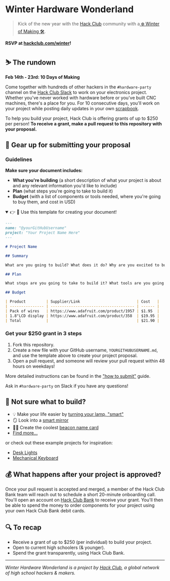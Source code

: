 # Winter Hardware Wonderland

> Kick of the new year with the [Hack Club](https://hackclub.com) community with a[ ❄️ Winter of Making 🛠](https://hackclub.com/winter).

**RSVP at [hackclub.com/winter](https://hackclub.com/winter)!**

## ⛷ The rundown

**Feb 14th - 23rd: 10 Days of Making**

Come together with hundreds of other hackers in the `#hardware-party` channel on the [Hack Club Slack](https://hackclub.com/slack) to work on your electronics project. Whether you've never worked with hardware before or you've built CNC machines, there's a place for you. For 10 consecutive days, you'll work on your project while posting daily updates in your own [scrapbook](https://scrapbook.hackclub.com).

To help you build your project, Hack Club is offering grants of up to $250 per person! **To receive a grant, make a pull request to this repository with your proposal.**

## 🧤 Gear up for submitting your proposal

### Guidelines

**Make sure your document includes:**

- **What you're building** (a short description of what your project is about and any relevant information you'd like to include)
- **Plan** (what steps you're going to take to build it)
- **Budget** (with a list of components or tools needed, where you're going to buy them, and cost in USD)

<details open>
<summary> 👉 📝 Use this template for creating your document!</summary>

```markdown
---
name: "@yourGitHubUsername"
project: "Your Project Name Here"
---

# Project Name

## Summary

What are you going to build? What does it do? Why are you excited to build it?

## Plan

What steps are you going to take to build it? What tools are you going to use? What will you do first, second, third, etc.?

## Budget

| Product         | Supplier/Link                         | Cost   |
| --------------- | ------------------------------------- | ------ |
| Pack of wires   | https://www.adafruit.com/product/1957 | $1.95  |
| 1.8"LCD display | https://www.adafruit.com/product/358  | $19.95 |
| Total           |                                       | $21.90 |
```

</details>

### Get your $250 grant in 3 steps

1. Fork this repository.
2. Create a new file with your GitHub username, `YOURGITHUBUSERNAME.md`, and use the template above to create your project proposal.
3. Open a pull request, and someone will review your pull request within 48 hours on weekdays!

More detailed instructions can be found in the ["how to submit"](/docs/how_to_submit.md) guide.

Ask in `#hardware-party` on Slack if you have any questions!

## 🤔 Not sure what to build?

- 💡 Make your life easier by [turning your lamp, "smart"](https://learn.adafruit.com/wireless-power-switch-with-arduino-and-the-cc3000-wifi-chip)
- 🪞 Look into a [smart mirror](https://learn.adafruit.com/android-smart-home-mirror)
- 👋🏼 Create the coolest [beacon name card](https://learn.adafruit.com/circuitpython-ble-advertising-beacons)
- [Find more...](https://www.makeuseof.com/diy-electronics-project-ideas-for-engineering-students/)

or check out these example projects for inspiration:

- [Desk Lights](/docs/examples/led-lights.md)
- [Mechanical Keyboard](/docs/examples/mechanical-keyboard.md)

## 💰 What happens after your project is approved?

Once your pull request is accepted and merged, a member of the Hack Club Bank team will reach out to schedule a short 20-minute onboarding call. You'll open an account on [Hack Club Bank](https://hackclub.com/bank) to receive your grant. You'll then be able to spend the money to order components for your project using your own Hack Club Bank debit cards.

## 🔍 To recap

- Receive a grant of up to $250 (per individual) to build your project.
- Open to current high schoolers (& younger).
- Spend the grant transparently, using Hack Club Bank.

---

_Winter Hardware Wonderland is a project by [Hack Club](https://hackclub.com), a global network of high school hackers & makers._
